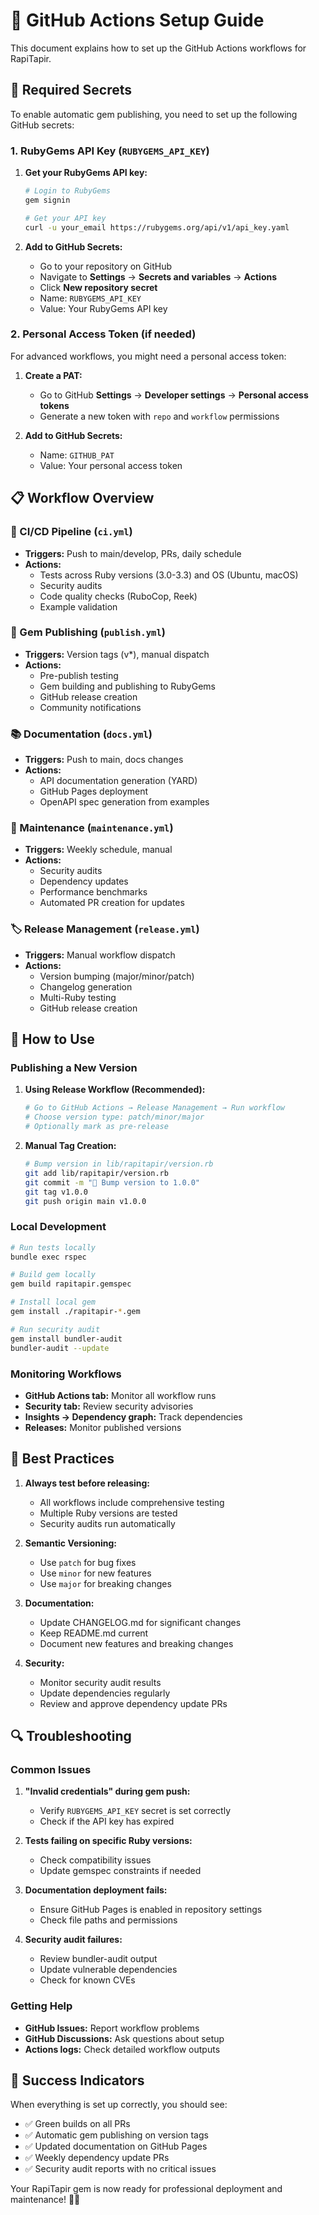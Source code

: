 # 🚀 GitHub Actions Setup Guide

This document explains how to set up the GitHub Actions workflows for RapiTapir.

## 🔧 Required Secrets

To enable automatic gem publishing, you need to set up the following GitHub secrets:

### 1. RubyGems API Key (`RUBYGEMS_API_KEY`)

1. **Get your RubyGems API key:**
   ```bash
   # Login to RubyGems
   gem signin
   
   # Get your API key
   curl -u your_email https://rubygems.org/api/v1/api_key.yaml
   ```

2. **Add to GitHub Secrets:**
   - Go to your repository on GitHub
   - Navigate to **Settings** → **Secrets and variables** → **Actions**
   - Click **New repository secret**
   - Name: `RUBYGEMS_API_KEY`
   - Value: Your RubyGems API key

### 2. Personal Access Token (if needed)

For advanced workflows, you might need a personal access token:

1. **Create a PAT:**
   - Go to GitHub **Settings** → **Developer settings** → **Personal access tokens**
   - Generate a new token with `repo` and `workflow` permissions

2. **Add to GitHub Secrets:**
   - Name: `GITHUB_PAT`
   - Value: Your personal access token

## 📋 Workflow Overview

### 🧪 CI/CD Pipeline (`ci.yml`)
- **Triggers:** Push to main/develop, PRs, daily schedule
- **Actions:** 
  - Tests across Ruby versions (3.0-3.3) and OS (Ubuntu, macOS)
  - Security audits
  - Code quality checks (RuboCop, Reek)
  - Example validation

### 💎 Gem Publishing (`publish.yml`)
- **Triggers:** Version tags (v*), manual dispatch
- **Actions:**
  - Pre-publish testing
  - Gem building and publishing to RubyGems
  - GitHub release creation
  - Community notifications

### 📚 Documentation (`docs.yml`)
- **Triggers:** Push to main, docs changes
- **Actions:**
  - API documentation generation (YARD)
  - GitHub Pages deployment
  - OpenAPI spec generation from examples

### 🔧 Maintenance (`maintenance.yml`)
- **Triggers:** Weekly schedule, manual
- **Actions:**
  - Security audits
  - Dependency updates
  - Performance benchmarks
  - Automated PR creation for updates

### 🏷️ Release Management (`release.yml`)
- **Triggers:** Manual workflow dispatch
- **Actions:**
  - Version bumping (major/minor/patch)
  - Changelog generation
  - Multi-Ruby testing
  - GitHub release creation

## 🚀 How to Use

### Publishing a New Version

1. **Using Release Workflow (Recommended):**
   ```bash
   # Go to GitHub Actions → Release Management → Run workflow
   # Choose version type: patch/minor/major
   # Optionally mark as pre-release
   ```

2. **Manual Tag Creation:**
   ```bash
   # Bump version in lib/rapitapir/version.rb
   git add lib/rapitapir/version.rb
   git commit -m "🔖 Bump version to 1.0.0"
   git tag v1.0.0
   git push origin main v1.0.0
   ```

### Local Development

```bash
# Run tests locally
bundle exec rspec

# Build gem locally
gem build rapitapir.gemspec

# Install local gem
gem install ./rapitapir-*.gem

# Run security audit
gem install bundler-audit
bundler-audit --update
```

### Monitoring Workflows

- **GitHub Actions tab:** Monitor all workflow runs
- **Security tab:** Review security advisories
- **Insights → Dependency graph:** Track dependencies
- **Releases:** Monitor published versions

## 🎯 Best Practices

1. **Always test before releasing:**
   - All workflows include comprehensive testing
   - Multiple Ruby versions are tested
   - Security audits run automatically

2. **Semantic Versioning:**
   - Use `patch` for bug fixes
   - Use `minor` for new features
   - Use `major` for breaking changes

3. **Documentation:**
   - Update CHANGELOG.md for significant changes
   - Keep README.md current
   - Document new features and breaking changes

4. **Security:**
   - Monitor security audit results
   - Update dependencies regularly
   - Review and approve dependency update PRs

## 🔍 Troubleshooting

### Common Issues

1. **"Invalid credentials" during gem push:**
   - Verify `RUBYGEMS_API_KEY` secret is set correctly
   - Check if the API key has expired

2. **Tests failing on specific Ruby versions:**
   - Check compatibility issues
   - Update gemspec constraints if needed

3. **Documentation deployment fails:**
   - Ensure GitHub Pages is enabled in repository settings
   - Check file paths and permissions

4. **Security audit failures:**
   - Review bundler-audit output
   - Update vulnerable dependencies
   - Check for known CVEs

### Getting Help

- **GitHub Issues:** Report workflow problems
- **GitHub Discussions:** Ask questions about setup
- **Actions logs:** Check detailed workflow outputs

## 🎉 Success Indicators

When everything is set up correctly, you should see:

- ✅ Green builds on all PRs
- ✅ Automatic gem publishing on version tags
- ✅ Updated documentation on GitHub Pages
- ✅ Weekly dependency update PRs
- ✅ Security audit reports with no critical issues

Your RapiTapir gem is now ready for professional deployment and maintenance! 🦙✨
